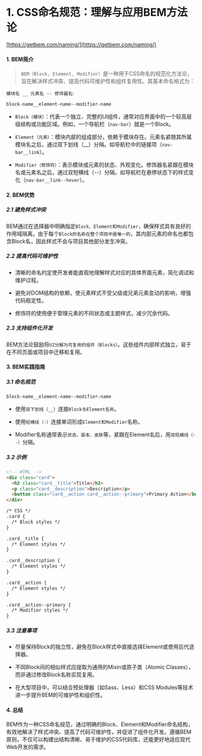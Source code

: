 # 1. CSS命名规范：理解与应用BEM方法论

[https://getbem.com/naming/](https://getbem.com/naming/)


#### 1. BEM简介

> ``BEM（Block, Element, Modifier）``是一种用于CSS命名的规范化方法论，旨在解决样式冲突、提高代码可维护性和组件复用性。其基本命名格式为：

``模块名 __ 元素名 -- 修饰器名``:

```html
block-name__element-name--modifier-name
```

+ ``Block（模块）``：代表一个独立、完整的UI组件，通常对应界面中的一个较高层级结构或功能区域。例如，一个导航栏（``nav-bar``）就是一个Block。

+ ``Element（元素）``：模块内部的组成部分，依赖于模块存在。元素名紧随其所属模块名之后，通过双下划线（__）分隔。如导航栏中的链接项（``nav-bar__link``）。

+ ``Modifier（修饰符）``：表示模块或元素的状态、外观变化。修饰器名紧跟在模块名或元素名之后，通过双短横线（--）分隔。如导航栏在悬停状态下的样式变化（``nav-bar__link--hover``）。

#### 2. BEM优势

##### 2.1 避免样式冲突

BEM通过在选择器中明确指定``Block、Element和Modifier``，确保样式具有良好的作用域隔离。由于每个``Block的名称在整个项目中是唯一的``，其内部元素的命名也都包含Block名，因此样式不会与项目其他部分发生冲突。

##### 2.2 提高代码可维护性

+ 清晰的命名约定使开发者能直观地理解样式对应的具体界面元素，简化调试和维护过程。

+ 避免对DOM结构的依赖，使元素样式不受父级或兄弟元素变动的影响，增强代码稳定性。

+ 修饰符的使用便于管理元素的不同状态或主题样式，减少冗余代码。

##### 2.3 支持组件化开发

BEM方法论鼓励将``UI分解为可复用的组件（Blocks）``。这些组件内部样式独立，易于在不同页面或项目中迁移和复用。

#### 3. BEM实践指南

##### 3.1 命名规范

```html
block-name__element-name--modifier-name
```

+ 使用``双下划线（__）``连接``Block与Element名称``。

+ 使用``短横线（-）``连接单词形成``Element和Modifier``名称。

+ Modifier名称通常表示``状态、版本、皮肤``等，紧跟在Element名后，用``双短横线（--）``分隔。

##### 3.2 示例

```html
<!-- HTML -->
<div class="card">
  <h2 class="card__title">Title</h2>
  <p class="card__description">Description</p>
  <button class="card__action card__action--primary">Primary Action</button>
</div>

/* CSS */
.card {
  /* Block styles */
}

.card__title {
  /* Element styles */
}

.card__description {
  /* Element styles */
}

.card__action {
  /* Element styles */
}

.card__action--primary {
  /* Modifier styles */
}
```

##### 3.3 注意事项

+ 尽量保持Block的独立性，避免在Block样式中直接选择Element或使用后代选择器。

+ 不同Block间的相似样式应提取为通用的Mixin或原子类（Atomic Classes），而非通过修改Block名称实现复用。

+ 在大型项目中，可以结合预处理器（如Sass、Less）和CSS Modules等技术进一步提升BEM的可维护性和组织性。

#### 4. 总结

BEM作为一种CSS命名规范，通过明确的Block、Element和Modifier命名结构，有效地解决了样式冲突、提高了代码可维护性，并促进了组件化开发。遵循BEM原则，不仅可以构建出结构清晰、易于维护的CSS代码库，还能更好地适应现代Web开发的需求。


